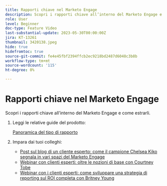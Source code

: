 ```yaml
---
title: Rapporti chiave nel Marketo Engage
description: Scopri i rapporti chiave all’interno del Marketo Engage e come estrarli.
role: User
level: Beginner
doc-type: Feature Video
last-substantial-update: 2023-05-30T00:00:00Z
jira: KT-13261
thumbnail: 3420138.jpeg
hide: true
hidefromtoc: true
source-git-commit: fe4e45fbf2394ffcb2ec9218bd2487d6048c3b8b
workflow-type: tm+mt
source-wordcount: '115'
ht-degree: 0%

---
```



# Rapporti chiave nel Marketo Engage

Scopri i rapporti chiave all’interno del Marketo Engage e come estrarli.

1. Leggi le relative guide del prodotto:

   [Panoramica del tipo di rapporto](https://experienceleague.adobe.com/docs/marketo/using/product-docs/reporting/basic-reporting/report-types/report-type-overview.html?lang=en)

1. Impara dai tuoi colleghi:

   * [Post sul blog di un cliente esperto: come il campione Chelsea Kiko segnala in vari spazi del Marketo Engage](https://nation.marketo.com/t5/product-blogs/how-marketo-champion-chelsea-kiko-reports-in-various-marketo/ba-p/242627)
   * [Webinar con clienti esperti: oltre le nozioni di base con Courtney Tobe](https://nation.marketo.com/t5/product-blogs/on-demand-webinar-beyond-the-basics-marketo-reporting/ba-p/302116)
   * [Webinar con i clienti esperti: come sviluppare una strategia di reporting sul ROI completa con Britney Young](https://nation.marketo.com/t5/product-blogs/on-demand-webinar-rounding-out-your-reporting-how-to-build-a/ba-p/319082)
